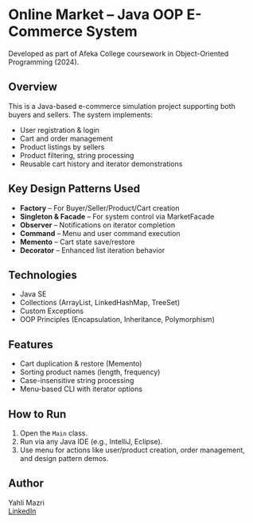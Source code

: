 # Online Market – Java OOP E-Commerce System

Developed as part of Afeka College coursework in Object-Oriented Programming (2024).

## Overview

This is a Java-based e-commerce simulation project supporting both buyers and sellers. The system implements:
- User registration & login
- Cart and order management
- Product listings by sellers
- Product filtering, string processing
- Reusable cart history and iterator demonstrations

## Key Design Patterns Used

- **Factory** – For Buyer/Seller/Product/Cart creation
- **Singleton & Facade** – For system control via MarketFacade
- **Observer** – Notifications on iterator completion
- **Command** – Menu and user command execution
- **Memento** – Cart state save/restore
- **Decorator** – Enhanced list iteration behavior

## Technologies

- Java SE
- Collections (ArrayList, LinkedHashMap, TreeSet)
- Custom Exceptions
- OOP Principles (Encapsulation, Inheritance, Polymorphism)

## Features

- Cart duplication & restore (Memento)
- Sorting product names (length, frequency)
- Case-insensitive string processing
- Menu-based CLI with iterator options

## How to Run

1. Open the `Main` class.
2. Run via any Java IDE (e.g., IntelliJ, Eclipse).
3. Use menu for actions like user/product creation, order management, and design pattern demos.

## Author

Yahli Mazri  
[LinkedIn](https://www.linkedin.com/in/yahli-mazri-421b65256)

